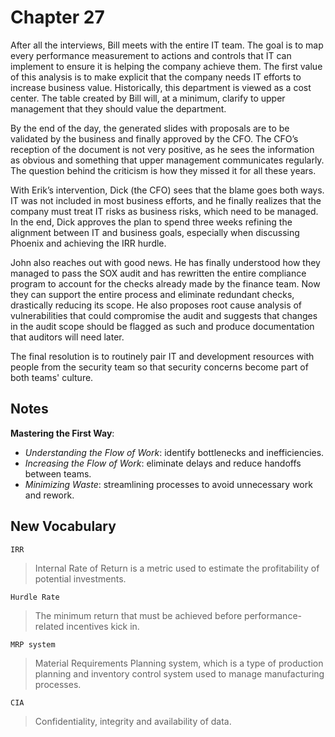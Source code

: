 # Chapter 27

After all the interviews, Bill meets with the entire IT team. The goal is to map every performance measurement to
actions and controls that IT can implement to ensure it is helping the company achieve them. The first value of this
analysis is to make explicit that the company needs IT efforts to increase business value. Historically, this department
is viewed as a cost center. The table created by Bill will, at a minimum, clarify to upper management that they should
value the department.

By the end of the day, the generated slides with proposals are to be validated by the business and finally approved by
the CFO. The CFO’s reception of the document is not very positive, as he sees the information as obvious and something
that upper management communicates regularly. The question behind the criticism is how they missed it for all these
years.

With Erik’s intervention, Dick (the CFO) sees that the blame goes both ways. IT was not included in most business
efforts, and he finally realizes that the company must treat IT risks as business risks, which need to be managed. In
the end, Dick approves the plan to spend three weeks refining the alignment between IT and business goals, especially
when discussing Phoenix and achieving the IRR hurdle.

John also reaches out with good news. He has finally understood how they managed to pass the SOX audit and has rewritten
the entire compliance program to account for the checks already made by the finance team. Now they can support the
entire process and eliminate redundant checks, drastically reducing its scope. He also proposes root cause analysis of
vulnerabilities that could compromise the audit and suggests that changes in the audit scope should be flagged as such
and produce documentation that auditors will need later.

The final resolution is to routinely pair IT and development resources with people from the security team so that
security concerns become part of both teams' culture.

## Notes

**Mastering the First Way**:

- _Understanding the Flow of Work_: identify bottlenecks and inefficiencies.
- _Increasing the Flow of Work_: eliminate delays and reduce handoffs between teams.
- _Minimizing Waste_: streamlining processes to avoid unnecessary work and rework.

## New Vocabulary

`IRR`

> Internal Rate of Return is a metric used to estimate the profitability of potential investments.

`Hurdle Rate`

> The minimum return that must be achieved before performance-related incentives kick in.

`MRP system`

> Material Requirements Planning system, which is a type of production planning and inventory control system used to
> manage manufacturing processes.

`CIA`

> Confidentiality, integrity and availability of data.
